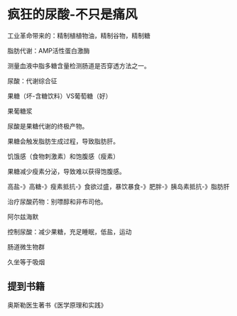 # 疯狂的尿酸-不只是痛风

工业革命带来的：精制植植物油，精制谷物，精制糖

脂肪代谢：AMP活性蛋白激酶

测量血液中脂多糖含量检测肠道是否穿透方法之一。

尿酸：代谢综合征

果糖（坏-含糖饮料）VS葡萄糖（好）

果葡糖浆

尿酸是果糖代谢的终极产物。

果糖会触发脂肪生成过程，导致脂肪肝。

饥饿感（食物刺激素）和饱腹感（瘦素）

果糖减少瘦素分泌，导致难以获得饱腹感。

高盐-》高糖-》瘦素抵抗-》食欲过盛，暴饮暴食-》肥胖-》胰岛素抵抗-》脂肪肝

治疗尿酸药物：别嘌醇和非布司他。

阿尔兹海默

控制尿酸：减少果糖，充足睡眠，低盐，运动

肠道微生物群

久坐等于吸烟

## 提到书籍

奥斯勒医生著书《医学原理和实践》
